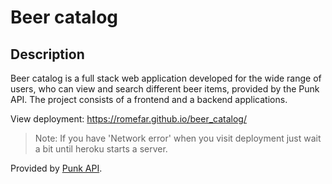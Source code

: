 # Beer catalog

## Description

Beer catalog is a full stack web application developed for the wide range of users, who can view and search different beer items, provided by the Punk API. The project consists of a frontend and a backend applications.

View deployment: https://romefar.github.io/beer_catalog/

> Note: If you have 'Network error' when you visit deployment just wait a bit until heroku starts a server.

Provided by [Punk API](https://punkapi.com/).
